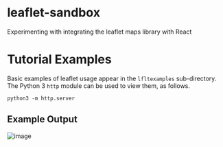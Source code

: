 # leaflet-sandbox
Experimenting with integrating the leaflet maps library with React

# Tutorial Examples
Basic examples of leaflet usage appear in the `lfltexamples` sub-directory. The Python 3 `http` module can be used to view them, as follows.

```
python3 -m http.server
```

## Example Output

![image](https://user-images.githubusercontent.com/403435/134825213-fc42c12b-1099-48bb-899e-970897eecff8.png)

